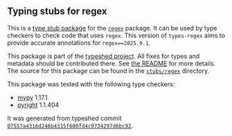 ## Typing stubs for regex

This is a [type stub package](https://typing.python.org/en/latest/tutorials/external_libraries.html)
for the [`regex`](https://github.com/mrabarnett/mrab-regex) package. It can be used by type checkers
to check code that uses `regex`. This version of
`types-regex` aims to provide accurate annotations for
`regex==2025.9.1`.

This package is part of the [typeshed project](https://github.com/python/typeshed).
All fixes for types and metadata should be contributed there.
See [the README](https://github.com/python/typeshed/blob/main/README.md)
for more details. The source for this package can be found in the
[`stubs/regex`](https://github.com/python/typeshed/tree/main/stubs/regex)
directory.

This package was tested with the following type checkers:
* [mypy](https://github.com/python/mypy/) 1.17.1
* [pyright](https://github.com/microsoft/pyright) 1.1.404

It was generated from typeshed commit
[`07557a4316d246b4315f600fd4c9734297d6bc92`](https://github.com/python/typeshed/commit/07557a4316d246b4315f600fd4c9734297d6bc92).